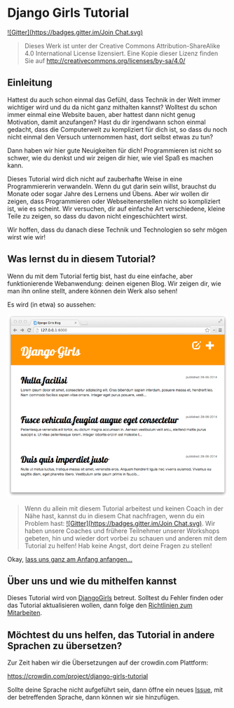 # Django Girls Tutorial

[!\[Gitter\](https://badges.gitter.im/Join Chat.svg)](https://gitter.im/DjangoGirls/tutorial?utm_source=badge&utm_medium=badge&utm_campaign=pr-badge&utm_content=badge)

> Dieses Werk ist unter der Creative Commons Attribution-ShareAlike 4.0 International License lizensiert. Eine Kopie dieser Lizenz finden Sie auf http://creativecommons.org/licenses/by-sa/4.0/

## Einleitung

Hattest du auch schon einmal das Gefühl, dass Technik in der Welt immer wichtiger wird und du da nicht ganz mithalten kannst? Wolltest du schon immer einmal eine Website bauen, aber hattest dann nicht genug Motivation, damit anzufangen? Hast du dir irgendwann schon einmal gedacht, dass die Computerwelt zu kompliziert für dich ist, so dass du noch nicht einmal den Versuch unternommen hast, dort selbst etwas zu tun?

Dann haben wir hier gute Neuigkeiten für dich! Programmieren ist nicht so schwer, wie du denkst und wir zeigen dir hier, wie viel Spaß es machen kann.

Dieses Tutorial wird dich nicht auf zauberhafte Weise in eine Programmiererin verwandeln. Wenn du gut darin sein willst, brauchst du Monate oder sogar Jahre des Lernens und Übens. Aber wir wollen dir zeigen, dass Programmieren oder Webseitenerstellen nicht so kompliziert ist, wie es scheint. Wir versuchen, dir auf einfache Art verschiedene, kleine Teile zu zeigen, so dass du davon nicht eingeschüchtert wirst.

Wir hoffen, dass du danach diese Technik und Technologien so sehr mögen wirst wie wir!

## Was lernst du in diesem Tutorial?

Wenn du mit dem Tutorial fertig bist, hast du eine einfache, aber funktionierende Webanwendung: deinen eigenen Blog. Wir zeigen dir, wie man ihn online stellt, andere können dein Werk also sehen!

Es wird (in etwa) so aussehen:

![Abbildung 0.1][2]

 [2]: images/application.png

> Wenn du allein mit diesem Tutorial arbeitest und keinen Coach in der Nähe hast, kannst du in diesem Chat nachfragen, wenn du ein Problem hast: [!\[Gitter\](https://badges.gitter.im/Join Chat.svg)]((https://gitter.im/DjangoGirls/tutorial?utm_source=badge&utm_medium=badge&utm_campaign=pr-badge&utm_content=badge)). Wir haben unsere Coaches und frühere Teilnehmer unserer Workshops gebeten, hin und wieder dort vorbei zu schauen und anderen mit dem Tutorial zu helfen! Hab keine Angst, dort deine Fragen zu stellen!

Okay, [ lass uns ganz am Anfang anfangen...][3]

 [3]: ./how_the_internet_works/README.md

## Über uns und wie du mithelfen kannst

Dieses Tutorial wird von [DjangoGirls][4] betreut. Solltest du Fehler finden oder das Tutorial aktualisieren wollen, dann folge den [Richtlinien zum Mitarbeiten][5].

 [4]: http://djangogirls.org/
 [5]: https://github.com/DjangoGirls/tutorial/blob/master/CONTRIBUTING.md

## Möchtest du uns helfen, das Tutorial in andere Sprachen zu übersetzen?

Zur Zeit haben wir die Übersetzungen auf der crowdin.com Plattform:

https://crowdin.com/project/django-girls-tutorial

Sollte deine Sprache nicht aufgeführt sein, dann öffne ein neues [Issue][6], mit der betreffenden Sprache, dann können wir sie hinzufügen.

 [6]: https://github.com/DjangoGirls/tutorial/issues/new
